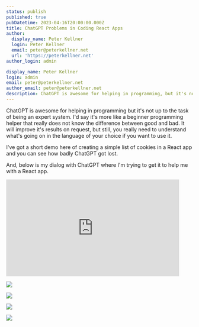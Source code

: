 ```yaml
---
status: publish
published: true
pubDatetime: 2023-04-16T20:00:00.000Z
title: ChatGPT Problems in Coding React Apps
author:
  display_name: Peter Kellner
  login: Peter Kellner
  email: peter@peterkellner.net
  url: 'https://peterkellner.net'
author_login: admin

display_name: Peter Kellner
login: admin
email: peter@peterkellner.net
author_email: peter@peterkellner.net
description: ChatGPT is awesome for helping in programming, but it's not up to the task of being an expert system. It often gives poor programming advice
---
```



ChatGPT is awesome for helping in programming but it's not up to the task of being an expert system. I'd say it's more like a beginner programming helper that really does not know the difference between good and bad. It will improve it's results on request, but still, you really need to understand what's going on in the language of your choice if you want to use it.

I've got a short demo here of creating a simple list of cookies in a React app and you can see how badly ChatGPT got lost.



And, below is my dialog with ChatGPT where I'm trying to get it to help me with a React app. 

<iframe width="467" height="262" src="https://www.youtube.com/embed/2c58tIqNgIs" title="ChatGPT Problems in Coding React Apps" frameborder="0" allow="accelerometer; autoplay; clipboard-write; encrypted-media; gyroscope; picture-in-picture; web-share" allowfullscreen></iframe>


![](/assets/posts/2023-04-16-chatgpt-problems-coding-react-apps/1.png)

![](/assets/posts/2023-04-16-chatgpt-problems-coding-react-apps/2.png)

![](/assets/posts/2023-04-16-chatgpt-problems-coding-react-apps/3.png)

![](/assets/posts/2023-04-16-chatgpt-problems-coding-react-apps/4.png)


